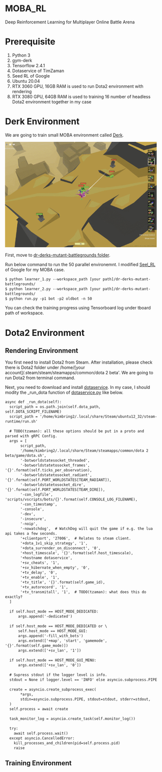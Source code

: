 # MOBA_RL
Deep Reinforcement Learning for Multiplayer Online Battle Arena

# Prerequisite
1. Python 3
2. gym-derk 
3. Tensorflow 2.4.1
4. Dotaservice of TimZaman
5. Seed RL of Google
6. Ubuntu 20.04
7. RTX 3060 GPU, 16GB RAM is used to run Dota2 environment with rendering
8. RTX 3080 GPU, 64GB RAM is used to training 16 number of headless Dota2 environment together in my case

# Derk Environment
We are going to train small MOBA environment called [Derk](https://gym.derkgame.com/).

<img src="image/derk_screen.gif " width="500">

First, move to [dr-derks-mutant-battlegrounds folder](https://github.com/kimbring2/MOBA_RL/tree/main/dr-derks-mutant-battlegrounds).

Run below command to run the 50 parallel environemnt. I modified [Seel_RL](https://github.com/google-research/seed_rl) of Google for my MOBA case. 

```
$ python learner_1.py --workspace_path [your path]/dr-derks-mutant-battlegrounds/
$ python learner_2.py --workspace_path [your path]/dr-derks-mutant-battlegrounds/
$ python run.py -p1 bot -p2 oldbot -n 50
```

You can check the training progress using Tensorboard log under tboard path of workspace.

# Dota2 Environment
## Rendering Environment
You first need to install Dota2 from Steam. After installation, please check there is Dota2 folder under /home/[your account]/.steam/steam/steamapps/common/dota 2 beta'. We are going to run Dota2 from terminal command.

Next, you need to download and install [dotaservice](https://github.com/TimZaman/dotaservice). In my case, I should modity the _run_dota function of [dotaservice.py](https://github.com/TimZaman/dotaservice/blob/master/dotaservice/dotaservice.py) like below.

```
async def _run_dota(self):
  script_path = os.path.join(self.dota_path, self.DOTA_SCRIPT_FILENAME)
  script_path = '/home/kimbring2/.local/share/Steam/ubuntu12_32/steam-runtime/run.sh'

  # TODO(tzaman): all these options should be put in a proto and parsed with gRPC Config.
  args = [
       script_path,
       '/home/kimbring2/.local/share/Steam/steamapps/common/dota 2 beta/game/dota.sh',
       '-botworldstatesocket_threaded',
       '-botworldstatetosocket_frames', '{}'.format(self.ticks_per_observation),
       '-botworldstatetosocket_radiant', '{}'.format(self.PORT_WORLDSTATES[TEAM_RADIANT]),
       '-botworldstatetosocket_dire', '{}'.format(self.PORT_WORLDSTATES[TEAM_DIRE]),
       '-con_logfile', 'scripts/vscripts/bots/{}'.format(self.CONSOLE_LOG_FILENAME),
       '-con_timestamp',
       '-console',
       '-dev',
       '-insecure',
       '-noip',
       '-nowatchdog',  # WatchDog will quit the game if e.g. the lua api takes a few seconds.
       '+clientport', '27006',  # Relates to steam client.
       '+dota_1v1_skip_strategy', '1',
       '+dota_surrender_on_disconnect', '0',
       '+host_timescale', '{}'.format(self.host_timescale),
       '+hostname dotaservice',
       '+sv_cheats', '1',
       '+sv_hibernate_when_empty', '0',
       '+tv_delay', '0',
       '+tv_enable', '1',
       '+tv_title', '{}'.format(self.game_id),
       '+tv_autorecord', '1',
       '+tv_transmitall', '1',  # TODO(tzaman): what does this do exactly?
  ]

  if self.host_mode == HOST_MODE_DEDICATED:
      args.append('-dedicated')
            
  if self.host_mode == HOST_MODE_DEDICATED or \
      self.host_mode == HOST_MODE_GUI:
      args.append('-fill_with_bots')
      args.extend(['+map', 'start', 'gamemode', '{}'.format(self.game_mode)])
      args.extend(['+sv_lan', '1'])
            
  if self.host_mode == HOST_MODE_GUI_MENU:
      args.extend(['+sv_lan', '0'])
            
  # Supress stdout if the logger level is info.
  stdout = None if logger.level == 'INFO' else asyncio.subprocess.PIPE
  
  create = asyncio.create_subprocess_exec(
       *args,
       stdin=asyncio.subprocess.PIPE, stdout=stdout, stderr=stdout,
  )
  self.process = await create

  task_monitor_log = asyncio.create_task(self.monitor_log())

  try:
    await self.process.wait()
  except asyncio.CancelledError:
    kill_processes_and_children(pid=self.process.pid)
    raise
```

## Training Environment
